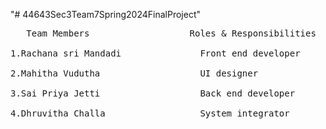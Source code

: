 "# 44643Sec3Team7Spring2024FinalProject" 
<pre>
   Team Members                   Roles & Responsibilities
   
1.Rachana sri Mandadi               Front end developer

2.Mahitha Vudutha                   UI designer

3.Sai Priya Jetti                   Back end developer

4.Dhruvitha Challa                  System integrator
</pre>
